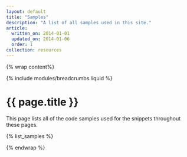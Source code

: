 ```yaml
---
layout: default
title: "Samples"
description: "A list of all samples used in this site."
article:
  written_on: 2014-01-01
  updated_on: 2014-01-06
  order: 1
collection: resources
---
```

{% wrap content%}

{% include modules/breadcrumbs.liquid %}

# {{ page.title }}

This page lists all of the code samples used for the snippets throughout these pages.

{% list_samples %}

{% endwrap %}
